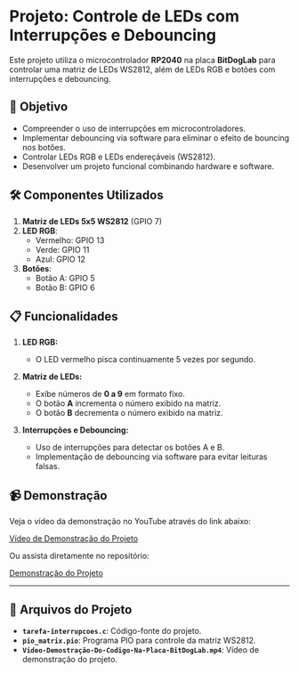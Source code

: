 # Projeto: Controle de LEDs com Interrupções e Debouncing

Este projeto utiliza o microcontrolador **RP2040** na placa **BitDogLab** para controlar uma matriz de LEDs WS2812, além de LEDs RGB e botões com interrupções e debouncing. 

## 🎯 Objetivo

- Compreender o uso de interrupções em microcontroladores.
- Implementar debouncing via software para eliminar o efeito de bouncing nos botões.
- Controlar LEDs RGB e LEDs endereçáveis (WS2812).
- Desenvolver um projeto funcional combinando hardware e software.

## 🛠️ Componentes Utilizados

1. **Matriz de LEDs 5x5 WS2812** (GPIO 7)
2. **LED RGB**:
   - Vermelho: GPIO 13
   - Verde: GPIO 11
   - Azul: GPIO 12
3. **Botões**:
   - Botão A: GPIO 5
   - Botão B: GPIO 6

## 📋 Funcionalidades

1. **LED RGB:**
   - O LED vermelho pisca continuamente 5 vezes por segundo.
   
2. **Matriz de LEDs:**
   - Exibe números de **0 a 9** em formato fixo.
   - O botão **A** incrementa o número exibido na matriz.
   - O botão **B** decrementa o número exibido na matriz.

3. **Interrupções e Debouncing:**
   - Uso de interrupções para detectar os botões A e B.
   - Implementação de debouncing via software para evitar leituras falsas.

## 📹 Demonstração
Veja o vídeo da demonstração no YouTube através do link abaixo:

[Vídeo de Demonstração do Projeto](https://youtu.be/HsksHqiZUsE)

Ou assista diretamente no repositório:

[Demonstração do Projeto](./Video-Demostração-Do-Codigo-Na-Placa-BitDogLab.mp4)

---

## 📂 Arquivos do Projeto

- **`tarefa-interrupcoes.c`**: Código-fonte do projeto.
- **`pio_matrix.pio`**: Programa PIO para controle da matriz WS2812.
- **`Video-Demostração-Do-Codigo-Na-Placa-BitDogLab.mp4`**: Vídeo de demonstração do projeto.

